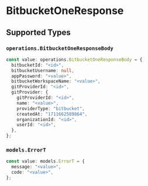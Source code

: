 # BitbucketOneResponse


## Supported Types

### `operations.BitbucketOneResponseBody`

```typescript
const value: operations.BitbucketOneResponseBody = {
  bitbucketId: "<id>",
  bitbucketUsername: null,
  appPassword: "<value>",
  bitbucketWorkspaceName: "<value>",
  gitProviderId: "<id>",
  gitProvider: {
    gitProviderId: "<id>",
    name: "<value>",
    providerType: "bitbucket",
    createdAt: "1711662589864",
    organizationId: "<id>",
    userId: "<id>",
  },
};
```

### `models.ErrorT`

```typescript
const value: models.ErrorT = {
  message: "<value>",
  code: "<value>",
};
```

